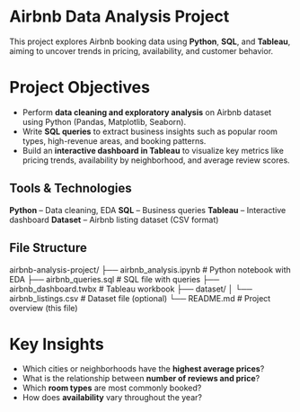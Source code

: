 # Airbnb Data Analysis Project
This project explores Airbnb booking data using **Python**, **SQL**, and **Tableau**, aiming to uncover trends in pricing, availability, and customer behavior.
# Project Objectives
- Perform **data cleaning and exploratory analysis** on Airbnb dataset using Python (Pandas, Matplotlib, Seaborn).
- Write **SQL queries** to extract business insights such as popular room types, high-revenue areas, and booking patterns.
- Build an **interactive dashboard in Tableau** to visualize key metrics like pricing trends, availability by neighborhood, and average review scores.
## Tools & Technologies
**Python** – Data cleaning, EDA
**SQL** – Business queries
**Tableau** – Interactive dashboard
**Dataset** – Airbnb listing dataset (CSV format)
## File Structure
airbnb-analysis-project/
├── airbnb_analysis.ipynb # Python notebook with EDA
├── airbnb_queries.sql # SQL file with queries
├── airbnb_dashboard.twbx # Tableau workbook
├── dataset/
│ └── airbnb_listings.csv # Dataset file (optional)
└── README.md # Project overview (this file)
# Key Insights
- Which cities or neighborhoods have the **highest average prices**?
- What is the relationship between **number of reviews and price**?
- Which **room types** are most commonly booked?
- How does **availability** vary throughout the year?
